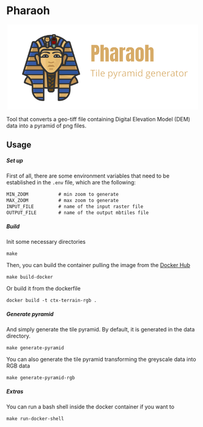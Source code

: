 # Pharaoh

<p align="center">
    <img src="favicon.png" alt="Pharaoh logo">
</p>

Tool that converts a geo-tiff file containing Digital Elevation Model (DEM) data into a pyramid of png files.

## Usage

##### Set up 

First of all, there are some environment variables that need to be established in the ```.env``` file, which are the following:

```
MIN_ZOOM           # min zoom to generate
MAX_ZOOM           # max zoom to generate
INPUT_FILE         # name of the input raster file
OUTPUT_FILE        # name of the output mbtiles file
```

##### Build

Init some necessary directories

```shell
make
```

Then, you can build the container pulling the image from the [Docker Hub](https://hub.docker.com/r/franmartin/ctx-terrain-rgb)

```shell
make build-docker
```

Or build it from the dockerfile

```shell
docker build -t ctx-terrain-rgb .
```

##### Generate pyramid

And simply generate the tile pyramid. By default, it is generated in the data directory. 

```shell
make generate-pyramid
```

You can also generate the tile pyramid transforming the greyscale data into RGB data

```shell
make generate-pyramid-rgb
```

##### Extras

You can run a bash shell inside the docker container if you want to

```shell
make run-docker-shell
```

